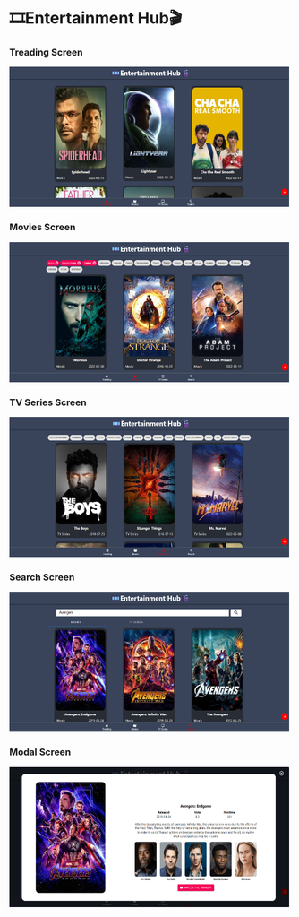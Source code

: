 # 🎞️Entertainment Hub🎬

### Treading Screen

<img src="./screens/Home Screen.png" width='500' height='250'>

### Movies Screen

<img src="./screens/Movies Screen.png" width='500' height='250'>

### TV Series Screen

<img src="./screens/TV Series Screen.png" width='500' height='250'>

### Search Screen

<img src="./screens/Search Screen.png" width='500' height='250'>

### Modal Screen

<img src="./screens/Modal Screen.png" width='500' height='250'>
